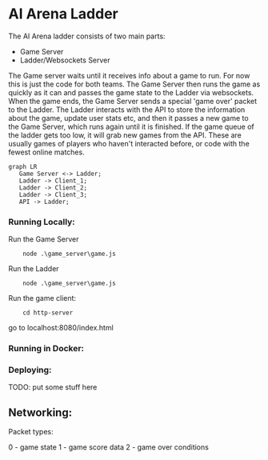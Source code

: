 # AI Arena Ladder

The AI Arena ladder consists of two main parts:  
- Game Server
- Ladder/Websockets Server  

The Game server waits until it receives info about a game to run. For now this is just the code for both teams. 
The Game Server then runs the game as quickly as it can and passes the game state to the Ladder via websockets.
 When the game ends, the Game Server sends a special 'game over' packet to the Ladder. 
 The Ladder interacts with the API to store the information about the game, update user stats etc, 
 and then it passes a new game to the Game Server, which runs again until it is finished. 
 If the game queue of the ladder gets too low, it will grab new games from the API. 
 These are usually games of players who haven't interacted before, or code with the fewest online matches.

 ```mermaid
graph LR
    Game Server <-> Ladder;
    Ladder -> Client_1;
    Ladder -> Client_2;
    Ladder -> Client_3;
    API -> Ladder;
 ```

### Running Locally:

Run the Game Server
```
    node .\game_server\game.js
```

Run the Ladder
```
    node .\game_server\game.js
```


Run the game client:
```
    cd http-server
```

go to localhost:8080/index.html

### Running in Docker:

### Deploying:

TODO: put some stuff here

## Networking:

Packet types:

0 - game state
1 - game score data
2 - game over conditions
